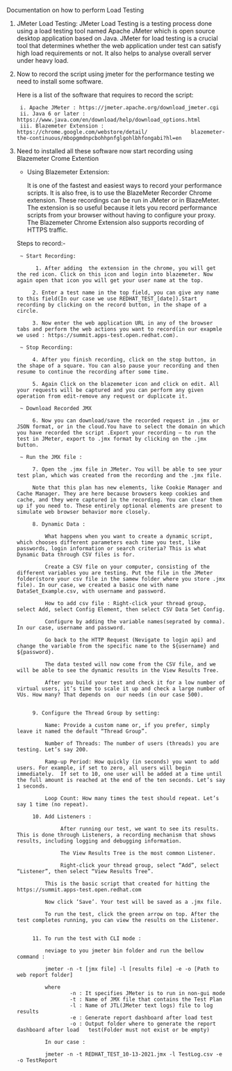 Documentation on how to perform Load Testing

1. JMeter Load Testing:
    JMeter Load Testing is a testing process done using a load testing tool named Apache JMeter which is open source desktop application based on Java. JMeter for load testing is a crucial tool that determines whether the web application under test can satisfy high load requirements or not. It also helps to analyse overall server under heavy load.

2. Now to record the script using jmeter for the performance testing we need to install some
    software.
    
    Here is a list of the software that requires to record the script:

        i. Apache JMeter : https://jmeter.apache.org/download_jmeter.cgi
        ii. Java 6 or later : https://www.java.com/en/download/help/download_options.html
        iii. Blazemeter Extension : https://chrome.google.com/webstore/detail/              blazemeter-the-continuous/mbopgmdnpcbohhpnfglgohlbhfongabi?hl=en

3. Need to installed all these software now start recording using Blazemeter Crome Extention
    
    * Using Blazemeter Extension:
    
        It is one of the fastest and easiest ways to record your performance scripts. It is also free, is to use the BlazeMeter Recorder Chrome extension. These recordings can be run in JMeter or in BlazeMeter. The extension is so useful because it lets you record performance scripts from your browser without having to configure your proxy. The Blazemeter Chrome Extension also supports recording of HTTPS traffic.



    Steps to record:-

        ~ Start Recording:

             1. After adding  the extension in the chrome, you will get the red icon. Click on this icon and login into blazemeter. Now again open that icon you will get your user name at the top.

            2. Enter a test name in the top field, you can give any name to this field(In our case we use REDHAT_TEST_[date]).Start recording by clicking on the record button, in the shape of a circle.

            3. Now enter the web application URL in any of the browser tabs and perform the web actions you want to record(in our exapmle we used : https://summit.apps-test.open.redhat.com).
    
        ~ Stop Recording:

            4. After you finish recording, click on the stop button, in the shape of a square. You can also pause your recording and then resume to continue the recording after some time.

            5. Again Click on the blazemeter icon and click on edit. All your requests will be captured and you can perform any given operation from edit-remove any request or duplicate it.

        ~ Download Recorded JMX

            6. Now you can download/save the recorded request in .jmx or JSON format, or in the cloud.You have to select the domain on which you have recorded the script .Export your recording – to run the test in JMeter, export to .jmx format by clicking on the .jmx button.
    
        ~ Run the JMX file :

            7. Open the .jmx file in JMeter. You will be able to see your test plan, which was created from the recording and the .jmx file.

            Note that this plan has new elements, like Cookie Manager and Cache Manager. They are here because browsers keep cookies and cache, and they were captured in the recording. You can clear them up if you need to. These entirely optional elements are present to simulate web browser behavior more closely.

            8. Dynamic Data : 
                
                What happens when you want to create a dynamic script, which chooses different parameters each time you test, like passwords, login information or search criteria? This is what Dynamic Data through CSV files is for.

                Create a CSV file on your computer, consisting of the different variables you are testing. Put the file in the JMeter folder(store your csv file in the samew folder where you store .jmx file). In our case, we created a basic one with name DataSet_Example.csv, with username and password.

                How to add csv file : Right-click your thread group, select Add, select Config Element, then select CSV Data Set Config.

                Configure by adding the variable names(seprated by comma). In our case, username and password.

                Go back to the HTTP Request (Nevigate to login api) and change the variable from the specific name to the ${username} and ${password}.

                The data tested will now come from the CSV file, and we will be able to see the dynamic results in the View Results Tree.

                After you build your test and check it for a low number of virtual users, it’s time to scale it up and check a large number of VUs. How many? That depends on  our needs (in our case 500).


            9. Configure the Thread Group by setting: 

                Name: Provide a custom name or, if you prefer, simply leave it named the default “Thread Group”.

                Number of Threads: The number of users (threads) you are testing. Let’s say 200.

                Ramp-up Period: How quickly (in seconds) you want to add users. For example, if set to zero, all users will begin immediately.  If set to 10, one user will be added at a time until the full amount is reached at the end of the ten seconds. Let’s say 1 seconds.

                Loop Count: How many times the test should repeat. Let’s say 1 time (no repeat).

            10. Add Listeners : 
                     
                     After running our test, we want to see its results. This is done through Listeners, a recording mechanism that shows results, including logging and debugging information.

                     The View Results Tree is the most common Listener.

                     Right-click your thread group, select “Add”, select “Listener”, then select “View Results Tree”.

                This is the basic script that created for hitting the https://summit.apps-test.open.redhat.com 

                Now click ‘Save’. Your test will be saved as a .jmx file.

                To run the test, click the green arrow on top. After the test completes running, you can view the results on the Listener.


            11. To run the test with CLI mode :

                neviage to you jmeter bin folder and run the bellow command : 

                jmeter -n -t [jmx file] -l [results file] -e -o [Path to web report folder]

                where 
                        -n : It specifies JMeter is to run in non-gui mode
                        -t : Name of JMX file that contains the Test Plan
                        -l : Name of JTL(JMeter text logs) file to log results
                        -e : Generate report dashboard after load test
                        -o : Output folder where to generate the report dashboard after load   test(Folder must not exist or be empty)

                In our case :

                jmeter -n -t REDHAT_TEST_10-13-2021.jmx -l TestLog.csv -e -o TestReport













